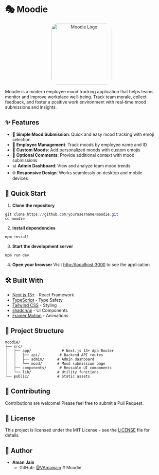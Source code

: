 # 🎭 Moodie

<div align="center">

  <img src="[public/happy-face (1).png](https://github.com/user-attachments/assets/8f6d54ba-941a-42b0-bd68-e0363012c584)" alt="Moodie Logo" width="200" style="border-radius: 20px;"/>
</div>

Moodie is a modern employee mood tracking application that helps teams monitor and improve workplace well-being. Track team morale, collect feedback, and foster a positive work environment with real-time mood submissions and insights.

## ✨ Features

- 🎯 **Simple Mood Submission**: Quick and easy mood tracking with emoji selection
- 👥 **Employee Management**: Track moods by employee name and ID
- 🎨 **Custom Moods**: Add personalized moods with custom emojis
- 💭 **Optional Comments**: Provide additional context with mood submissions
- 📊 **Admin Dashboard**: View and analyze team mood trends
- 🌐 **Responsive Design**: Works seamlessly on desktop and mobile devices

## 🚀 Quick Start

1. **Clone the repository**
```powershell
git clone https://github.com/yourusername/moodie.git
cd moodie
```

2. **Install dependencies**
```powershell
npm install
```

3. **Start the development server**
```powershell
npm run dev
```

4. **Open your browser**
Visit [http://localhost:3000](http://localhost:3000) to see the application

## 🛠️ Built With

- [Next.js 13+](https://nextjs.org/) - React Framework
- [TypeScript](https://www.typescriptlang.org/) - Type Safety
- [Tailwind CSS](https://tailwindcss.com/) - Styling
- [shadcn/ui](https://ui.shadcn.com/) - UI Components
- [Framer Motion](https://www.framer.com/motion/) - Animations

## 📁 Project Structure

```
moodie/
├── src/
│   ├── app/              # Next.js 13+ App Router
│   │   ├── api/         # Backend API routes
│   │   ├── admin/      # Admin dashboard
│   │   └── mood/       # Mood submission page
│   ├── components/      # Reusable UI components
│   └── lib/            # Utility functions
└── public/             # Static assets
```

## 🤝 Contributing

Contributions are welcome! Please feel free to submit a Pull Request.

## 📝 License

This project is licensed under the MIT License - see the [LICENSE](LICENSE) file for details.

## 👤 Author

- **Aman Jain**
  - GitHub: [@VAmanjain](https://github.com/VAmanjain)
#   M o o d i e 
 
 
